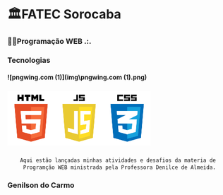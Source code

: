 # 🏛️FATEC Sorocaba

### 👨‍💻Programação WEB .:.



### Tecnologias

#### ![pngwing.com (1)](img\pngwing.com (1).png) 

### 

#### ![pngwing.com](img\pngwing.com.png)

### 

    	Aqui estão lançadas minhas atividades e desafios da materia de
    	 Programção WEB ministrada pela Professora Denilce de Almeida.

### Genilson do Carmo
